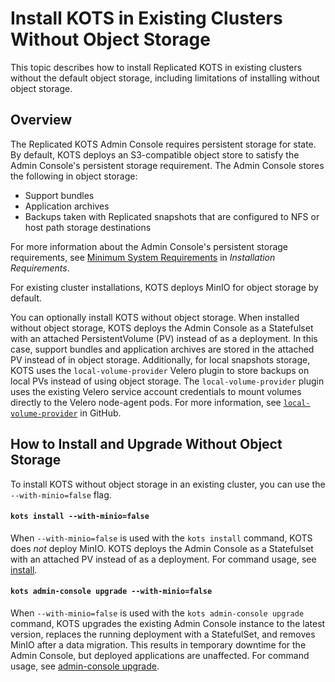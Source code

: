 # Install KOTS in Existing Clusters Without Object Storage

This topic describes how to install Replicated KOTS in existing clusters without the default object storage, including limitations of installing without object storage.

## Overview

The Replicated KOTS Admin Console requires persistent storage for state. By default, KOTS deploys an S3-compatible object store to satisfy the Admin Console's persistent storage requirement. The Admin Console stores the following in object storage:
* Support bundles
* Application archives 
* Backups taken with Replicated snapshots that are configured to NFS or host path storage destinations

For more information about the Admin Console's persistent storage requirements, see [Minimum System Requirements](/enterprise/installing-general-requirements#minimum-system-requirements) in _Installation Requirements_.

For existing cluster installations, KOTS deploys MinIO for object storage by default. 

You can optionally install KOTS without object storage. When installed without object storage, KOTS deploys the Admin Console as a Statefulset with an attached PersistentVolume (PV) instead of as a deployment. In this case, support bundles and application archives are stored in the attached PV instead of in object storage. Additionally, for local snapshots storage, KOTS uses the `local-volume-provider` Velero plugin to store backups on local PVs instead of using object storage. The `local-volume-provider` plugin uses the existing Velero service account credentials to mount volumes directly to the Velero node-agent pods. For more information, see [`local-volume-provider`](https://github.com/replicatedhq/local-volume-provider) in GitHub.

## How to Install and Upgrade Without Object Storage

To install KOTS without object storage in an existing cluster, you can use the `--with-minio=false` flag.

#### `kots install --with-minio=false`

When `--with-minio=false` is used with the `kots install` command, KOTS does _not_ deploy MinIO. KOTS deploys the Admin Console as a Statefulset with an attached PV instead of as a deployment. For command usage, see [install](/reference/kots-cli-install/).

#### `kots admin-console upgrade --with-minio=false`

When `--with-minio=false` is used with the `kots admin-console upgrade` command, KOTS upgrades the existing Admin Console instance to the latest version, replaces the running deployment with a StatefulSet, and removes MinIO after a data migration. This results in temporary downtime for the Admin Console, but deployed applications are unaffected. For command usage, see [admin-console upgrade](/reference/kots-cli-admin-console-upgrade/).